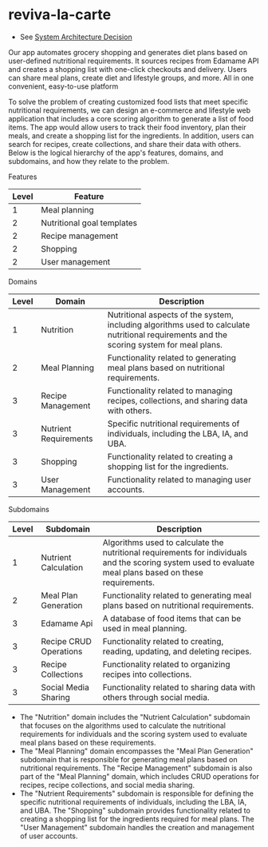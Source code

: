 # reviva-la-carte

- See [System Architecture Decision](https://github.com/abenteuerzeit/reviva-la-carte/blob/development/docs/SAD.md)

Our app automates grocery shopping and generates diet plans based on user-defined nutritional requirements. It sources recipes from Edamame API and creates a shopping list with one-click checkouts and delivery. Users can share meal plans, create diet and lifestyle groups, and more. All in one convenient, easy-to-use platform

To solve the problem of creating customized food lists that meet specific nutritional requirements, we can design an e-commerce and lifestyle web application that includes a core scoring algorithm to generate a list of food items. The app would allow users to track their food inventory, plan their meals, and create a shopping list for the ingredients. In addition, users can search for recipes, create collections, and share their data with others. Below is the logical hierarchy of the app's features, domains, and subdomains, and how they relate to the problem.

Features

|Level|	Feature|
|-----|--------|
1	| Meal planning
2	| Nutritional goal templates
2	| Recipe management
2	| Shopping
2	| User management

Domains

|Level| Domain |	Description|
|-----|--------|-------------|
1	|Nutrition|	Nutritional aspects of the system, including algorithms used to calculate nutritional requirements and the scoring system for meal plans.
2	|Meal Planning|	Functionality related to generating meal plans based on nutritional requirements.
3	|Recipe Management|	Functionality related to managing recipes, collections, and sharing data with others.
3	|Nutrient Requirements|	Specific nutritional requirements of individuals, including the LBA, IA, and UBA.
3	|Shopping|	Functionality related to creating a shopping list for the ingredients.
3	|User Management|	Functionality related to managing user accounts.

Subdomains

|Level|Subdomain|Description|
|-----|---------|-----------|
1	|Nutrient Calculation|	Algorithms used to calculate the nutritional requirements for individuals and the scoring system used to evaluate meal plans based on these requirements.
2	|Meal Plan Generation|	Functionality related to generating meal plans based on nutritional requirements.
3	|Edamame Api|	A database of food items that can be used in meal planning.
3	|Recipe CRUD Operations |	Functionality related to creating, reading, updating, and deleting recipes.
3	|Recipe Collections	|Functionality related to organizing recipes into collections.
3	|Social Media Sharing|	Functionality related to sharing data with others through social media.

- The "Nutrition" domain includes the "Nutrient Calculation" subdomain that focuses on the algorithms used to calculate the nutritional requirements for individuals and the scoring system used to evaluate meal plans based on these requirements. 
- The "Meal Planning" domain encompasses the "Meal Plan Generation" subdomain that is responsible for generating meal plans based on nutritional requirements. The "Recipe Management" subdomain is also part of the "Meal Planning" domain, which includes CRUD operations for recipes, recipe collections, and social media sharing.
- The "Nutrient Requirements" subdomain is responsible for defining the specific nutritional requirements of individuals, including the LBA, IA, and UBA. The "Shopping" subdomain provides functionality related to creating a shopping list for the ingredients required for meal plans. The "User Management" subdomain handles the creation and management of user accounts.
